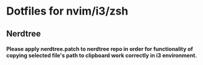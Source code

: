 # Dotfiles for nvim/i3/zsh

## Nerdtree
#### Please apply nerdtree.patch to nerdtree repo in order for functionality of copying selected file's path to clipboard work correctly in i3 environment.
